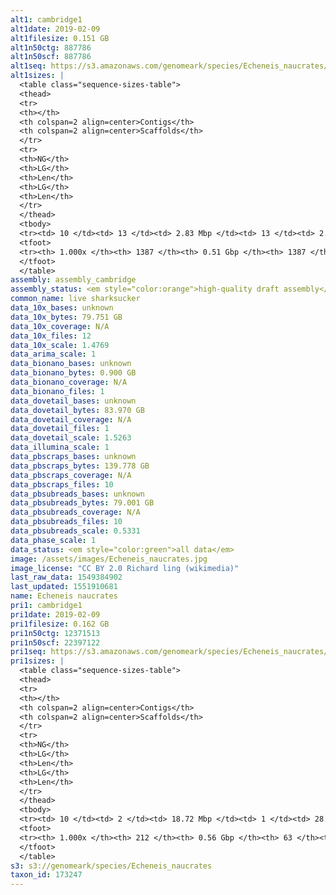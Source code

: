 ```yaml
---
alt1: cambridge1
alt1date: 2019-02-09
alt1filesize: 0.151 GB
alt1n50ctg: 887786
alt1n50scf: 887786
alt1seq: https://s3.amazonaws.com/genomeark/species/Echeneis_naucrates/fEcheNa1/assembly_cambridge/fEcheNa1.alt.asm.20190209.fasta.gz
alt1sizes: |
  <table class="sequence-sizes-table">
  <thead>
  <tr>
  <th></th>
  <th colspan=2 align=center>Contigs</th>
  <th colspan=2 align=center>Scaffolds</th>
  </tr>
  <tr>
  <th>NG</th>
  <th>LG</th>
  <th>Len</th>
  <th>LG</th>
  <th>Len</th>
  </tr>
  </thead>
  <tbody>
  <tr><td> 10 </td><td> 13 </td><td> 2.83 Mbp </td><td> 13 </td><td> 2.83 Mbp </td></tr>  <tr><td> 20 </td><td> 34 </td><td> 2.00 Mbp </td><td> 34 </td><td> 2.00 Mbp </td></tr>  <tr><td> 30 </td><td> 64 </td><td> 1.59 Mbp </td><td> 64 </td><td> 1.59 Mbp </td></tr>  <tr><td> 40 </td><td> 102 </td><td> 1.18 Mbp </td><td> 102 </td><td> 1.18 Mbp </td></tr>  <tr style="background-color:#cccccc;"><td> 50 </td><td> 152 </td><td> 0.89 Mbp </td><td> 152 </td><td> 0.89 Mbp </td></tr>  <tr><td> 60 </td><td> 222 </td><td> 0.62 Mbp </td><td> 222 </td><td> 0.62 Mbp </td></tr>  <tr><td> 70 </td><td> 324 </td><td> 0.42 Mbp </td><td> 324 </td><td> 0.42 Mbp </td></tr>  <tr><td> 80 </td><td> 477 </td><td> 0.27 Mbp </td><td> 477 </td><td> 0.27 Mbp </td></tr>  <tr><td> 90 </td><td> 733 </td><td> 0.16 Mbp </td><td> 733 </td><td> 0.16 Mbp </td></tr>  <tr><td> 100 </td><td> 1386 </td><td> 313  bp </td><td> 1386 </td><td> 313  bp </td></tr>  </tbody>
  <tfoot>
  <tr><th> 1.000x </th><th> 1387 </th><th> 0.51 Gbp </th><th> 1387 </th><th> 0.51 Gbp </th></tr>
  </tfoot>
  </table>
assembly: assembly_cambridge
assembly_status: <em style="color:orange">high-quality draft assembly</em>
common_name: live sharksucker
data_10x_bases: unknown
data_10x_bytes: 79.751 GB
data_10x_coverage: N/A
data_10x_files: 12
data_10x_scale: 1.4769
data_arima_scale: 1
data_bionano_bases: unknown
data_bionano_bytes: 0.900 GB
data_bionano_coverage: N/A
data_bionano_files: 1
data_dovetail_bases: unknown
data_dovetail_bytes: 83.970 GB
data_dovetail_coverage: N/A
data_dovetail_files: 1
data_dovetail_scale: 1.5263
data_illumina_scale: 1
data_pbscraps_bases: unknown
data_pbscraps_bytes: 139.778 GB
data_pbscraps_coverage: N/A
data_pbscraps_files: 10
data_pbsubreads_bases: unknown
data_pbsubreads_bytes: 79.001 GB
data_pbsubreads_coverage: N/A
data_pbsubreads_files: 10
data_pbsubreads_scale: 0.5331
data_phase_scale: 1
data_status: <em style="color:green">all data</em>
image: /assets/images/Echeneis_naucrates.jpg
image_license: "CC BY 2.0 Richard ling (wikimedia)"
last_raw_data: 1549384902
last_updated: 1551910681
name: Echeneis naucrates
pri1: cambridge1
pri1date: 2019-02-09
pri1filesize: 0.162 GB
pri1n50ctg: 12371513
pri1n50scf: 22397122
pri1seq: https://s3.amazonaws.com/genomeark/species/Echeneis_naucrates/fEcheNa1/assembly_cambridge/fEcheNa1.pri.asm.20190209.fasta.gz
pri1sizes: |
  <table class="sequence-sizes-table">
  <thead>
  <tr>
  <th></th>
  <th colspan=2 align=center>Contigs</th>
  <th colspan=2 align=center>Scaffolds</th>
  </tr>
  <tr>
  <th>NG</th>
  <th>LG</th>
  <th>Len</th>
  <th>LG</th>
  <th>Len</th>
  </tr>
  </thead>
  <tbody>
  <tr><td> 10 </td><td> 2 </td><td> 18.72 Mbp </td><td> 1 </td><td> 28.06 Mbp </td></tr>  <tr><td> 20 </td><td> 5 </td><td> 17.47 Mbp </td><td> 3 </td><td> 26.34 Mbp </td></tr>  <tr><td> 30 </td><td> 9 </td><td> 16.63 Mbp </td><td> 5 </td><td> 25.44 Mbp </td></tr>  <tr><td> 40 </td><td> 12 </td><td> 14.27 Mbp </td><td> 7 </td><td> 24.52 Mbp </td></tr>  <tr style="background-color:#cccccc;"><td> 50 </td><td> 16 </td><td style="background-color:#88ff88;"> 12.37 Mbp </td><td> 10 </td><td style="background-color:#88ff88;"> 22.40 Mbp </td></tr>  <tr><td> 60 </td><td> 21 </td><td> 9.90 Mbp </td><td> 12 </td><td> 21.18 Mbp </td></tr>  <tr><td> 70 </td><td> 28 </td><td> 6.85 Mbp </td><td> 15 </td><td> 20.69 Mbp </td></tr>  <tr><td> 80 </td><td> 39 </td><td> 3.08 Mbp </td><td> 18 </td><td> 19.49 Mbp </td></tr>  <tr><td> 90 </td><td> 65 </td><td> 1.47 Mbp </td><td> 21 </td><td> 16.49 Mbp </td></tr>  <tr><td> 100 </td><td> 211 </td><td> 60  bp </td><td> 62 </td><td> 60  bp </td></tr>  </tbody>
  <tfoot>
  <tr><th> 1.000x </th><th> 212 </th><th> 0.56 Gbp </th><th> 63 </th><th> 0.56 Gbp </th></tr>
  </tfoot>
  </table>
s3: s3://genomeark/species/Echeneis_naucrates
taxon_id: 173247
---
```

